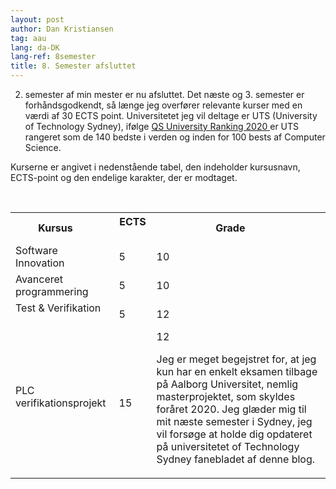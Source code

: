 ```yaml
---
layout: post
author: Dan Kristiansen
tag: aau
lang: da-DK
lang-ref: 8semester
title: 8. Semester afsluttet
---
```


2. semester af min mester er nu afsluttet.
Det næste og 3. semester er forhåndsgodkendt, så længe jeg overfører relevante kurser med en værdi af 30 ECTS point. Universitetet jeg vil deltage er UTS (University of Technology Sydney), ifølge <a href = "https://www.uts.edu.au/about/university/facts-figures-andrankings/ratings-andrrankings "> QS University Ranking 2020 </a> er UTS rangeret som de 140 bedste i verden og inden for 100 bests af Computer Science.

Kurserne er angivet i nedenstående tabel, den indeholder kursusnavn, ECTS-point og den endelige karakter, der er modtaget.

<Table>
  <Tr>
    <Th> Kursus </ th>
    <Th> ECTS </ th>
    <Th> Grade </ th>
  </ Tr>
  <Tr>
    <td> Software Innovation </ td>
    <Td> 5 </ td>
    <Td> 10 </ td>
  </ Tr>
  <Tr>
    <td> Avanceret programmering </ td>
    <Td> 5 </ td>
    <Td> 10 </ td>
  </ Tr>
  <Tr>
    <td> Test & Verifikation </ td>
    <Td> 5 </ td>
    <Td> 12 </ td>
  </ Tr>
  <Tr>
    <td> PLC verifikationsprojekt </ td>
    <Td> 15 </ td>
    <Td> 12 </ td>
  </ Tr>
</ Table>

Jeg er meget begejstret for, at jeg kun har en enkelt eksamen tilbage på Aalborg Universitet, nemlig masterprojektet, som skyldes foråret 2020. Jeg glæder mig til mit næste semester i Sydney, jeg vil forsøge at holde dig opdateret på universitetet of Technology Sydney fanebladet af denne blog.

